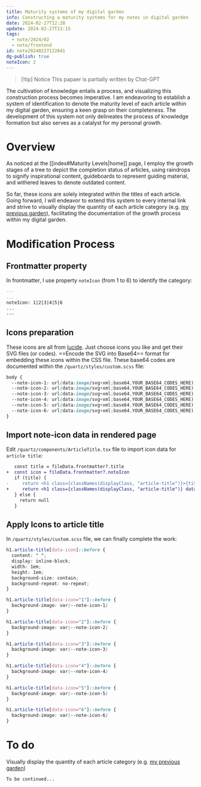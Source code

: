 ```yaml
---
title: Maturity systems of my digital garden
info: Constructing a maturity systems for my notes in digital garden
date: 2024-02-27T12:28
update: 2024-02-27T13:15
tags:
  - note/2024/02
  - note/frontend
id: note20240227122841
dg-publish: true
noteIcon: 2
---
```

>[!tip] Notice
>This papaer is partially written by Chat-GPT

The cultivation of knowledge entails a process, and visualizing this construction process becomes imperative. I am endeavoring to establish a system of identification to denote the maturity level of each article within my digital garden, ensuring a keen grasp on their completeness. The development of this system not only delineates the process of knowledge formation but also serves as a catalyst for my personal growth.

# Overview
As noticed at the [[index#Maturity Levels|home]] page, I employ the growth stages of a tree to depict the completion status of articles, using raindrops to signify inspirational content, guideboards to represent guiding material, and withered leaves to denote outdated content.

So far, these icons are solely integrated within the titles of each article. Going forward, I will endeavor to extend this system to every internal link and strive to visually display the quantity of each article category (e.g. [my previous garden](https://dg.freezing.cool)), facilitating the documentation of the growth process within my digital garden.

# Modification Process

## Frontmatter property
In frontmatter, I use property `noteIcon` (from 1 to 6) to identify the category:

```markdown
---
...
noteIcon: 1|2|3|4|5|6
...
---
```
## Icons preparation
These icons are all from [lucide](https://lucide.dev). Just choose icons you like and get their SVG files (or codes). ==Encode the SVG into Base64== format for embedding these icons within the CSS file.
These base64 codes are documented within the `/quartz/styles/custom.scss` file:

```scss
body {
  --note-icon-1: url(data:image/svg+xml;base64,YOUR_BASE64_CODES_HERE);
  --note-icon-2: url(data:image/svg+xml;base64,YOUR_BASE64_CODES_HERE);
  --note-icon-3: url(data:image/svg+xml;base64,YOUR_BASE64_CODES_HERE);
  --note-icon-4: url(data:image/svg+xml;base64,YOUR_BASE64_CODES_HERE);
  --note-icon-5: url(data:image/svg+xml;base64,YOUR_BASE64_CODES_HERE);
  --note-icon-6: url(data:image/svg+xml;base64,YOUR_BASE64_CODES_HERE);
}
```

## Import note-icon data in rendered page
Edit `/quartz/components/ArticleTitle.tsx` file to import icon data for `article title`:

```diff
   const title = fileData.frontmatter?.title
+  const icon = fileData.frontmatter?.noteIcon
   if (title) {
-     return <h1 class={classNames(displayClass, "article-title")}>{title}</h1>
+     return <h1 class={classNames(displayClass, "article-title")} data-icon={icon}>{title}</h1>
   } else {
     return null
   }
```
## Apply Icons to article title
In `/quartz/styles/custom.scss` file, we can finally complete the work:
```scss
h1.article-title[data-icon]::before {
  content: " ";
  display: inline-block;
  width: 1em;
  height: 1em;
  background-size: contain;
  background-repeat: no-repeat;
}

h1.article-title[data-icon="1"]::before {
  background-image: var(--note-icon-1)
}

h1.article-title[data-icon="2"]::before {
  background-image: var(--note-icon-2)
}

h1.article-title[data-icon="3"]::before {
  background-image: var(--note-icon-3)
}

h1.article-title[data-icon="4"]::before {
  background-image: var(--note-icon-4)
}

h1.article-title[data-icon="5"]::before {
  background-image: var(--note-icon-5)
}

h1.article-title[data-icon="6"]::before {
  background-image: var(--note-icon-6)
}
```

# To do

Visually display the quantity of each article category (e.g. [my previous garden](https://dg.freezing.cool))

```poetry
To be continued...
```
